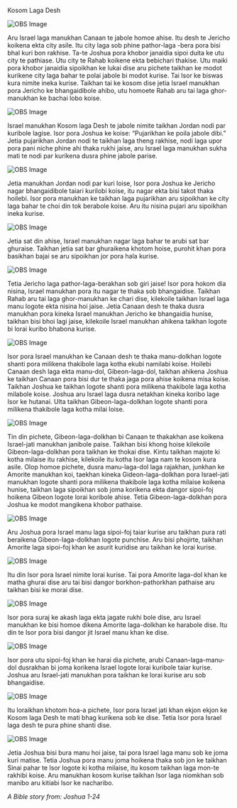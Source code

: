 Kosom Laga Desh 

![OBS Image](https://cdn.door43.org/obs/jpg/360px/obs-en-15-01.jpg)

Aru Israel laga manukhan Canaan te jabole homoe ahise. Itu desh te Jericho koikena ekta city asile. Itu city laga sob phine pathor-laga -bera pora bisi bhal kuri bon rakhise. Ta-te Joshua pora khobor janaidia sipoi duita ke utu city te pathiase. Utu city te Rahab koikene ekta bebichari thakise. Utu maiki pora khobor janaidia sipoikhan ke lukai dise aru pichete taikhan ke modot kurikene city laga bahar te polai jabole bi modot kurise. Tai Isor ke biswas kura nimite ineka kurise. Taikhan tai ke kosom dise jetia Israel manukhan pora Jericho ke bhangaidibole ahibo, utu homoete Rahab aru tai laga ghor-manukhan ke bachai lobo koise.   

![OBS Image](https://cdn.door43.org/obs/jpg/360px/obs-en-15-02.jpg)

Israel manukhan Kosom laga Desh te jabole nimite taikhan Jordan nodi par kuribole lagise. Isor pora Joshua ke koise: “Pujarikhan ke poila jabole dibi.” Jetia pujarikhan Jordan nodi te taikhan laga theng rakhise, nodi laga upor pora pani niche phine ahi thaka rukhi jaise, aru Israel laga manukhan sukha mati te nodi par kurikena dusra phine jabole parise. 

![OBS Image](https://cdn.door43.org/obs/jpg/360px/obs-en-15-03.jpg)

Jetia manukhan Jordan nodi par kuri loise, Isor pora Joshua ke Jericho nagar bhangaidibole taiari kurilobi koise, itu nagar ekta bisi takot thaka hoilebi. Isor pora manukhan ke taikhan laga pujarikhan aru sipoikhan ke city laga bahar te choi din tok berabole koise. Aru itu nisina pujari aru sipoikhan ineka kurise. 

![OBS Image](https://cdn.door43.org/obs/jpg/360px/obs-en-15-04.jpg)

Jetia sat din ahise, Israel manukhan nagar laga bahar te arubi sat bar ghuraise. Taikhan jetia sat bar ghuraikena khotom hoise, purohit khan pora basikhan bajai se aru sipoikhan jor pora hala kurise. 

![OBS Image](https://cdn.door43.org/obs/jpg/360px/obs-en-15-05.jpg)

Tetia Jericho laga pathor-laga-berakhan sob giri jaise! Isor pora hokom dia nisina, Israel manukhan pora itu nagar te thaka sob bhangaidise. Taikhan Rahab aru tai laga ghor-manukhan ke chari dise, kilekoile taikhan Israel laga manu logote ekta nisina hoi jaise. Jetia Canaan desh te thaka dusra manukhan pora kineka Israel manukhan Jericho ke bhangaidia hunise, taikhan bisi bhoi lagi jaise, kilekoile Israel manukhan ahikena taikhan logote bi lorai kuribo bhabona kurise.

![OBS Image](https://cdn.door43.org/obs/jpg/360px/obs-en-15-06.jpg)

Isor pora Israel manukhan ke Canaan desh te thaka manu-dolkhan logote shanti pora milikena thakibole laga kotha ekubi namilabi koise. Hoilebi Canaan desh laga ekta manu-dol, Gibeon-laga-dol, taikhan ahikena Joshua ke taikhan Canaan pora bisi dur te thaka jaga pora ahise koikena misa koise. Taikhan Joshua ke taikhan logote shanti pora milikena thakibole laga kotha milabole koise. Joshua aru Israel laga dusra netakhan kineka koribo lage Isor ke hutanai. Ulta taikhan Gibeon-laga-dolkhan logote shanti pora milikena thakibole laga kotha milai loise.

![OBS Image](https://cdn.door43.org/obs/jpg/360px/obs-en-15-07.jpg)

Tin din pichete, Gibeon-laga-dolkhan bi Canaan te thakakhan ase koikena Israel-jati manukhan janibole paise. Taikhan bisi khong hoise kilekoile Gibeon-laga-dolkhan pora taikhan ke thokai dise. Kintu taikhan majote ki kotha milaise itu rakhise, kilekoile itu kotha Isor laga nam te kosom kura asile. Olop homoe pichete, dusra manu-laga-dol laga rajakhan, junkhan ke Amorite manukhan koi, taekhan kineka Gideon-laga-dolkhan pora Israel-jati manukhan logote shanti pora milikena thakibole laga kotha milaise koikena hunise, taikhan laga sipoikhan sob joma korikena ekta dangor sipoi-foj hoikena Gibeon logote lorai koribole ahise.  Tetia Gibeon-laga-dolkhan pora Joshua ke modot mangikena khobor pathaise. 

![OBS Image](https://cdn.door43.org/obs/jpg/360px/obs-en-15-08.jpg)

Aru Joshua pora Israel manu laga sipoi-foj taiar kurise aru taikhan pura rati beraikena Gibeon-laga-dolkhan logote punchise. Aru bisi phojirte, taikhan Amorite laga sipoi-foj khan ke asurit kuridise aru taikhan ke lorai kurise. 

![OBS Image](https://cdn.door43.org/obs/jpg/360px/obs-en-15-09.jpg)

Itu din Isor pora Israel nimite lorai kurise. Tai pora Amorite laga-dol khan ke matha ghurai dise aru tai bisi dangor borkhon-pathorkhan pathaise aru taikhan bisi ke morai dise.

![OBS Image](https://cdn.door43.org/obs/jpg/360px/obs-en-15-10.jpg)

Isor pora suraj ke akash laga ekta jagate rukhi bole dise, aru Israel manukhan ke bisi homoe dikena Amorite laga-dolkhan ke harabole dise. Itu din te Isor pora bisi dangor jit Israel manu khan ke dise.

![OBS Image](https://cdn.door43.org/obs/jpg/360px/obs-en-15-11.jpg)

Isor pora utu sipoi-foj khan ke harai dia pichete, arubi Canaan-laga-manu-dol dusrakhan bi joma korikena Israel logote lorai kuribole taiar kurise. Joshua aru Israel-jati manukhan pora taikhan ke lorai kurise aru sob bhangaidise. 

![OBS Image](https://cdn.door43.org/obs/jpg/360px/obs-en-15-12.jpg)

Itu loraikhan khotom hoa-a pichete, Isor pora Israel jati khan ekjon ekjon ke Kosom laga Desh te mati bhag kurikena sob ke dise. Tetia Isor pora Israel laga desh te pura phine shanti dise. 

![OBS Image](https://cdn.door43.org/obs/jpg/360px/obs-en-15-13.jpg)

Jetia Joshua bisi bura manu hoi jaise, tai pora Israel laga manu sob ke joma kuri matise. Tetia Joshua pora manu joma hoikena thaka sob jon ke taikhan Sinai pahar te Isor logote ki kotha milaise, itu kosom taikhan laga mon-te rakhibi koise. Aru manukhan kosom kurise taikhan Isor laga niomkhan sob manibo aru kitiabi Isor ke nacharibo. 

_A Bible story from: Joshua 1-24_

